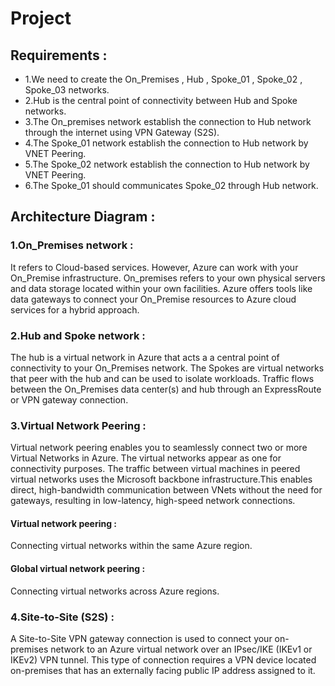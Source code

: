 # Project

## Requirements :

- 1.We need to create the On_Premises , Hub , Spoke_01 , Spoke_02 , Spoke_03 networks.
- 2.Hub is the central point of connectivity between Hub and Spoke networks.
- 3.The On_premises network establish the connection to Hub network through the internet using VPN Gateway (S2S).
- 4.The Spoke_01 network establish the connection to Hub network by VNET Peering.
- 5.The Spoke_02 network establish the connection to Hub network by VNET Peering.
- 6.The Spoke_01 should communicates Spoke_02 through Hub network. 

## Architecture Diagram :

### 1.On_Premises network :

It refers to Cloud-based services. However, Azure can work with your On_Premise infrastructure. On_premises refers to your own physical servers and data storage located within your own facilities. Azure offers tools like data gateways to connect your On_Premise resources to Azure cloud services for a hybrid approach.

### 2.Hub and Spoke network :

The hub is a virtual network in Azure that acts a a central point of connectivity to your On_Premises network. The Spokes are virtual networks that peer with the hub and can be used to isolate workloads. Traffic flows between the On_Premises data center(s) and hub through an ExpressRoute or VPN gateway connection.

### 3.Virtual Network Peering :

Virtual network peering enables you to seamlessly connect two or more Virtual Networks in Azure. The virtual networks appear as one for connectivity purposes. The traffic between virtual machines in peered virtual networks uses the Microsoft backbone infrastructure.This enables direct, high-bandwidth communication between VNets without the need for gateways, resulting in low-latency, high-speed network connections.
#### Virtual network peering : 
Connecting virtual networks within the same Azure region.
#### Global virtual network peering : 
Connecting virtual networks across Azure regions.

### 4.Site-to-Site (S2S) :
A Site-to-Site VPN gateway connection is used to connect your on-premises network to an Azure virtual network over an IPsec/IKE (IKEv1 or IKEv2) VPN tunnel. This type of connection requires a VPN device located on-premises that has an externally facing public IP address assigned to it.
